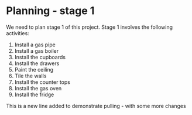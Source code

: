 # Planning - stage 1

We need to plan stage 1 of this project. Stage 1 involves the following activities:

1. Install a gas pipe
1. Install a gas boiler
1. Install the cupboards
1. Install the drawers
1. Paint the ceiling
1. Tile the walls
1. Install the counter tops
1. Install the gas oven
1. Install the fridge

This is a new line added to demonstrate pulling - with some more changes

